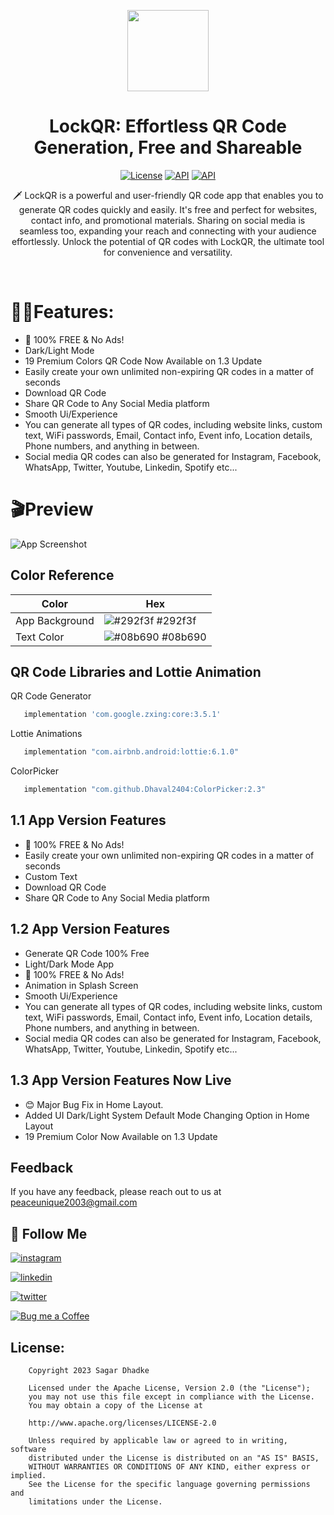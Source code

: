 <p align="center">
    <img src="https://github.com/SagarDhadke/LockQR/assets/70995022/997ca991-4773-4652-87dd-ceb9ad38f00f"
        height="130">
</p>

<h1 align="center">LockQR: Effortless QR Code Generation, Free and Shareable</h1>

<p align="center">
  <a href="https://opensource.org/licenses/Apache-2.0"><img alt="License" src="https://img.shields.io/badge/License-Apache%202.0-blue.svg"/></a>
  <a href="https://android-arsenal.com/api?level=24"><img alt="API" src="https://img.shields.io/badge/API-24%2B-brightgreen.svg?style=flat"/></a>
    <a href="https://sagardhadke.github.io/LockQR/"><img alt="API" src="https://img.shields.io/badge/Download_App-1K+-red"/></a>
</p>

<p align="center">  
🗡️ LockQR is a powerful and user-friendly QR code app that enables you to generate QR codes quickly and easily. It's free and perfect for websites, contact info, and promotional materials. Sharing on social media is seamless too, expanding your reach and connecting with your audience effortlessly. Unlock the potential of QR codes with LockQR, the ultimate tool for convenience and versatility.
</p>
</br>

# 🐱‍🏍Features:

* 📣 100% FREE & No Ads!
* Dark/Light Mode
* 19 Premium Colors QR Code Now Available on 1.3 Update
* Easily create your own unlimited non-expiring QR codes in a matter of seconds
* Download QR Code
* Share QR Code to Any Social Media platform
* Smooth Ui/Experience
* You can generate all types of QR codes, including website links, custom text, WiFi passwords, Email, Contact info, Event info, Location details, Phone numbers, and anything in between.
* Social media QR codes can also be generated for Instagram, Facebook, WhatsApp, Twitter, Youtube, Linkedin, Spotify etc...

# 🎬Preview

![App Screenshot](https://github.com/SagarDhadke/LockQR/assets/70995022/c9399873-27d8-4025-a757-733fb72701cd)

## Color Reference

| Color             | Hex                                                                |
| ----------------- | ------------------------------------------------------------------ |
| App Background| ![#292f3f](https://via.placeholder.com/10/292f3f?text=+) #292f3f |
| Text Color | ![#08b690](https://via.placeholder.com/10/08b690?text=+) #08b690 |



## QR Code Libraries and Lottie Animation

QR Code Generator 

```bash
   implementation 'com.google.zxing:core:3.5.1'
```

Lottie Animations

```bash
   implementation "com.airbnb.android:lottie:6.1.0"
```

ColorPicker

```bash
   implementation "com.github.Dhaval2404:ColorPicker:2.3"
```


## 1.1 App Version Features

- 📣 100% FREE & No Ads!
- Easily create your own unlimited non-expiring QR codes in a matter of seconds
- Custom Text
- Download QR Code 
- Share QR Code to Any Social Media platform

## 1.2 App Version Features

- Generate QR Code 100% Free
- Light/Dark Mode App
- 📣 100% FREE & No Ads!
- Animation in Splash Screen
- Smooth Ui/Experience
- You can generate all types of QR codes, including website links, custom text, WiFi passwords, Email, Contact info, Event info, Location details, Phone numbers, and anything in between.
- Social media QR codes can also be generated for Instagram, Facebook, WhatsApp, Twitter, Youtube, Linkedin, Spotify etc...

## 1.3 App Version Features Now Live

- 😊 Major Bug Fix in Home Layout.
- Added UI Dark/Light System Default Mode Changing Option in Home Layout
- 19 Premium Color Now Available on 1.3 Update

## Feedback

If you have any feedback, please reach out to us at peaceunique2003@gmail.com

## 🔗 Follow Me 
[![instagram](https://img.shields.io/badge/Instagram-E4405F?style=for-the-badge&logo=instagram&logoColor=white)](https://www.instagram.com/sagardhadke_uc/)

[![linkedin](https://img.shields.io/badge/linkedin-0A66C2?style=for-the-badge&logo=linkedin&logoColor=white)](https://www.linkedin.com/in/sagar-dhadke-6a466b206/)

[![twitter](https://img.shields.io/badge/twitter-1DA1F2?style=for-the-badge&logo=twitter&logoColor=white)](https://twitter.com/sagardhadke_uc)


[![Bug me a Coffee](https://img.shields.io/badge/donate-buy%20me%20a%20coffee-yellow?label=Donate&style=flat-square)](https://www.buymeacoffee.com/sagardhadke)

## License:
```
    Copyright 2023 Sagar Dhadke

    Licensed under the Apache License, Version 2.0 (the "License");
    you may not use this file except in compliance with the License.
    You may obtain a copy of the License at

    http://www.apache.org/licenses/LICENSE-2.0

    Unless required by applicable law or agreed to in writing, software
    distributed under the License is distributed on an "AS IS" BASIS,
    WITHOUT WARRANTIES OR CONDITIONS OF ANY KIND, either express or implied.
    See the License for the specific language governing permissions and
    limitations under the License.
```
